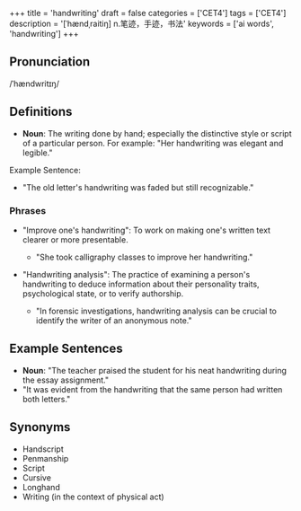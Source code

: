 +++
title = 'handwriting'
draft = false
categories = ['CET4']
tags = ['CET4']
description = '[ˈhændˌraitiŋ] n.笔迹，手迹，书法'
keywords = ['ai words', 'handwriting']
+++

## Pronunciation
/ˈhændwritɪŋ/

## Definitions
- **Noun**: The writing done by hand; especially the distinctive style or script of a particular person. For example: "Her handwriting was elegant and legible."

Example Sentence:
- "The old letter's handwriting was faded but still recognizable."

### Phrases
- "Improve one's handwriting": To work on making one's written text clearer or more presentable.
  - "She took calligraphy classes to improve her handwriting."

- "Handwriting analysis": The practice of examining a person's handwriting to deduce information about their personality traits, psychological state, or to verify authorship.
  - "In forensic investigations, handwriting analysis can be crucial to identify the writer of an anonymous note."

## Example Sentences
- **Noun**: "The teacher praised the student for his neat handwriting during the essay assignment."
- "It was evident from the handwriting that the same person had written both letters."

## Synonyms
- Handscript
- Penmanship
- Script
- Cursive
- Longhand
- Writing (in the context of physical act)

